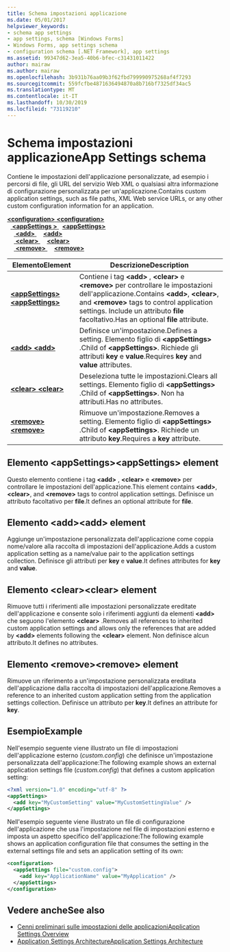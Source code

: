 ```yaml
---
title: Schema impostazioni applicazione
ms.date: 05/01/2017
helpviewer_keywords:
- schema app settings
- app settings, schema [Windows Forms]
- Windows Forms, app settings schema
- configuration schema [.NET Framework], app settings
ms.assetid: 99347d62-3ea5-40b6-bfec-c31431011422
author: mairaw
ms.author: mairaw
ms.openlocfilehash: 3b931b76aa09b3f62fbd799990975268af4f7293
ms.sourcegitcommit: 559fcfbe4871636494870a8b716bf7325df34ac5
ms.translationtype: MT
ms.contentlocale: it-IT
ms.lasthandoff: 10/30/2019
ms.locfileid: "73119210"
---
```

# <a name="app-settings-schema"></a><span data-ttu-id="8f406-102">Schema impostazioni applicazione</span><span class="sxs-lookup"><span data-stu-id="8f406-102">App Settings schema</span></span>

<span data-ttu-id="8f406-103">Contiene le impostazioni dell'applicazione personalizzate, ad esempio i percorsi di file, gli URL del servizio Web XML o qualsiasi altra informazione di configurazione personalizzata per un'applicazione.</span><span class="sxs-lookup"><span data-stu-id="8f406-103">Contains custom application settings, such as file paths, XML Web service URLs, or any other custom configuration information for an application.</span></span>

<span data-ttu-id="8f406-104">[ **\<configuration>** ](../configuration-element.md) </span><span class="sxs-lookup"><span data-stu-id="8f406-104">[**\<configuration>**](../configuration-element.md) </span></span>  
<span data-ttu-id="8f406-105">&nbsp;&nbsp;[ **\<appSettings >** ](appsettings-element-for-configuration.md) </span><span class="sxs-lookup"><span data-stu-id="8f406-105">&nbsp;&nbsp;[**\<appSettings>**](appsettings-element-for-configuration.md) </span></span>  
<span data-ttu-id="8f406-106">&nbsp;&nbsp;&nbsp;&nbsp;[ **\<add>** ](add-element-for-appsettings.md) </span><span class="sxs-lookup"><span data-stu-id="8f406-106">&nbsp;&nbsp;&nbsp;&nbsp;[**\<add>**](add-element-for-appsettings.md) </span></span>  
<span data-ttu-id="8f406-107">&nbsp;&nbsp;&nbsp;&nbsp;[ **\<clear>** ](clear-element-for-appsettings.md) </span><span class="sxs-lookup"><span data-stu-id="8f406-107">&nbsp;&nbsp;&nbsp;&nbsp;[**\<clear>**](clear-element-for-appsettings.md) </span></span>  
<span data-ttu-id="8f406-108">&nbsp;&nbsp;&nbsp;&nbsp;[ **\<remove>** ](remove-element-for-appsettings.md)</span><span class="sxs-lookup"><span data-stu-id="8f406-108">&nbsp;&nbsp;&nbsp;&nbsp;[**\<remove>**](remove-element-for-appsettings.md)</span></span>

| <span data-ttu-id="8f406-109">Elemento</span><span class="sxs-lookup"><span data-stu-id="8f406-109">Element</span></span> | <span data-ttu-id="8f406-110">Descrizione</span><span class="sxs-lookup"><span data-stu-id="8f406-110">Description</span></span> |
| ------- | ----------- |
| [<span data-ttu-id="8f406-111"> **\<appSettings>** </span><span class="sxs-lookup"><span data-stu-id="8f406-111">**\<appSettings>**</span></span>](appsettings-element-for-configuration.md) | <span data-ttu-id="8f406-112">Contiene i tag **\<add>** , **\<clear>** e **\<remove>** per controllare le impostazioni dell'applicazione.</span><span class="sxs-lookup"><span data-stu-id="8f406-112">Contains **\<add>**, **\<clear>**, and **\<remove>** tags to control application settings.</span></span> <span data-ttu-id="8f406-113">Include un attributo **file** facoltativo.</span><span class="sxs-lookup"><span data-stu-id="8f406-113">Has an optional **file** attribute.</span></span> |
| [<span data-ttu-id="8f406-114"> **\<add>** </span><span class="sxs-lookup"><span data-stu-id="8f406-114">**\<add>**</span></span>](add-element-for-appsettings.md) | <span data-ttu-id="8f406-115">Definisce un'impostazione.</span><span class="sxs-lookup"><span data-stu-id="8f406-115">Defines a setting.</span></span> <span data-ttu-id="8f406-116">Elemento figlio di **\<appSettings>** .</span><span class="sxs-lookup"><span data-stu-id="8f406-116">Child of **\<appSettings>**.</span></span> <span data-ttu-id="8f406-117">Richiede gli attributi **key** e **value**.</span><span class="sxs-lookup"><span data-stu-id="8f406-117">Requires **key** and **value** attributes.</span></span> |
| [<span data-ttu-id="8f406-118"> **\<clear>** </span><span class="sxs-lookup"><span data-stu-id="8f406-118">**\<clear>**</span></span>](clear-element-for-appsettings.md) | <span data-ttu-id="8f406-119">Deseleziona tutte le impostazioni.</span><span class="sxs-lookup"><span data-stu-id="8f406-119">Clears all settings.</span></span> <span data-ttu-id="8f406-120">Elemento figlio di **\<appSettings>** .</span><span class="sxs-lookup"><span data-stu-id="8f406-120">Child of **\<appSettings>**.</span></span> <span data-ttu-id="8f406-121">Non ha attributi.</span><span class="sxs-lookup"><span data-stu-id="8f406-121">Has no attributes.</span></span> |
| [<span data-ttu-id="8f406-122"> **\<remove>** </span><span class="sxs-lookup"><span data-stu-id="8f406-122">**\<remove>**</span></span>](remove-element-for-appsettings.md) | <span data-ttu-id="8f406-123">Rimuove un'impostazione.</span><span class="sxs-lookup"><span data-stu-id="8f406-123">Removes a setting.</span></span> <span data-ttu-id="8f406-124">Elemento figlio di **\<appSettings>** .</span><span class="sxs-lookup"><span data-stu-id="8f406-124">Child of **\<appSettings>**.</span></span> <span data-ttu-id="8f406-125">Richiede un attributo **key**.</span><span class="sxs-lookup"><span data-stu-id="8f406-125">Requires a **key** attribute.</span></span> |

## <a name="appsettings-element"></a><span data-ttu-id="8f406-126">Elemento \<appSettings></span><span class="sxs-lookup"><span data-stu-id="8f406-126">\<appSettings> element</span></span>

<span data-ttu-id="8f406-127">Questo elemento contiene i tag **\<add>** , **\<clear>** e **\<remove>** per controllare le impostazioni dell'applicazione.</span><span class="sxs-lookup"><span data-stu-id="8f406-127">This element contains **\<add>**, **\<clear>**, and **\<remove>** tags to control application settings.</span></span> <span data-ttu-id="8f406-128">Definisce un attributo facoltativo per **file**.</span><span class="sxs-lookup"><span data-stu-id="8f406-128">It defines an optional attribute for **file**.</span></span>

## <a name="add-element"></a><span data-ttu-id="8f406-129">Elemento \<add></span><span class="sxs-lookup"><span data-stu-id="8f406-129">\<add> element</span></span>

<span data-ttu-id="8f406-130">Aggiunge un'impostazione personalizzata dell'applicazione come coppia nome/valore alla raccolta di impostazioni dell'applicazione.</span><span class="sxs-lookup"><span data-stu-id="8f406-130">Adds a custom application setting as a name/value pair to the application settings collection.</span></span> <span data-ttu-id="8f406-131">Definisce gli attributi per **key** e **value**.</span><span class="sxs-lookup"><span data-stu-id="8f406-131">It defines attributes for **key** and **value**.</span></span>

## <a name="clear-element"></a><span data-ttu-id="8f406-132">Elemento \<clear></span><span class="sxs-lookup"><span data-stu-id="8f406-132">\<clear> element</span></span>

<span data-ttu-id="8f406-133">Rimuove tutti i riferimenti alle impostazioni personalizzate ereditate dell'applicazione e consente solo i riferimenti aggiunti da elementi **\<add>** che seguono l'elemento **\<clear>** .</span><span class="sxs-lookup"><span data-stu-id="8f406-133">Removes all references to inherited custom application settings and allows only the references that are added by **\<add>** elements following the **\<clear>** element.</span></span> <span data-ttu-id="8f406-134">Non definisce alcun attributo.</span><span class="sxs-lookup"><span data-stu-id="8f406-134">It defines no attributes.</span></span>

## <a name="remove-element"></a><span data-ttu-id="8f406-135">Elemento \<remove></span><span class="sxs-lookup"><span data-stu-id="8f406-135">\<remove> element</span></span>

<span data-ttu-id="8f406-136">Rimuove un riferimento a un'impostazione personalizzata ereditata dell'applicazione dalla raccolta di impostazioni dell'applicazione.</span><span class="sxs-lookup"><span data-stu-id="8f406-136">Removes a reference to an inherited custom application setting from the application settings collection.</span></span> <span data-ttu-id="8f406-137">Definisce un attributo per **key**.</span><span class="sxs-lookup"><span data-stu-id="8f406-137">It defines an attribute for **key**.</span></span>

## <a name="example"></a><span data-ttu-id="8f406-138">Esempio</span><span class="sxs-lookup"><span data-stu-id="8f406-138">Example</span></span>

<span data-ttu-id="8f406-139">Nell'esempio seguente viene illustrato un file di impostazioni dell'applicazione esterno (*custom.config*) che definisce un'impostazione personalizzata dell'applicazione:</span><span class="sxs-lookup"><span data-stu-id="8f406-139">The following example shows an external application settings file (*custom.config*) that defines a custom application setting:</span></span>

```xml
<?xml version="1.0" encoding="utf-8" ?>
<appSettings>
  <add key="MyCustomSetting" value="MyCustomSettingValue" />
</appSettings>
```

<span data-ttu-id="8f406-140">Nell'esempio seguente viene illustrato un file di configurazione dell'applicazione che usa l'impostazione nel file di impostazioni esterno e imposta un aspetto specifico dell'applicazione:</span><span class="sxs-lookup"><span data-stu-id="8f406-140">The following example shows an application configuration file that consumes the setting in the external settings file and sets an application setting of its own:</span></span>

```xml
<configuration>
  <appSettings file="custom.config">
    <add key="ApplicationName" value="MyApplication" />
  </appSettings>
</configuration>
```

## <a name="see-also"></a><span data-ttu-id="8f406-141">Vedere anche</span><span class="sxs-lookup"><span data-stu-id="8f406-141">See also</span></span>

- [<span data-ttu-id="8f406-142">Cenni preliminari sulle impostazioni delle applicazioni</span><span class="sxs-lookup"><span data-stu-id="8f406-142">Application Settings Overview</span></span>](../../../winforms/advanced/application-settings-overview.md)
- [<span data-ttu-id="8f406-143">Application Settings Architecture</span><span class="sxs-lookup"><span data-stu-id="8f406-143">Application Settings Architecture</span></span>](../../../winforms/advanced/application-settings-architecture.md)
